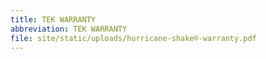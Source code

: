```yaml
---
title: TEK WARRANTY
abbreviation: TEK WARRANTY
file: site/static/uploads/hurricane-shake®-warranty.pdf
---
```


